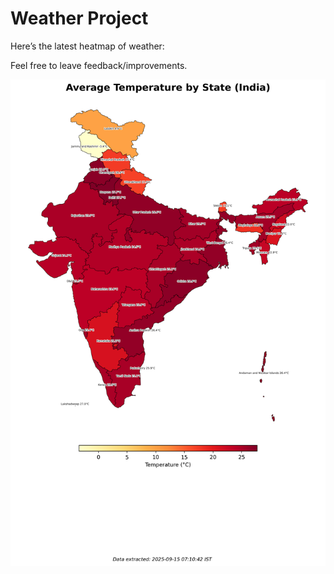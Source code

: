 # Weather Project

Here’s the latest heatmap of weather:

Feel free to leave feedback/improvements.

![India Heatmap](docs/assets/india_heatmap.png?v=C76E9C)
